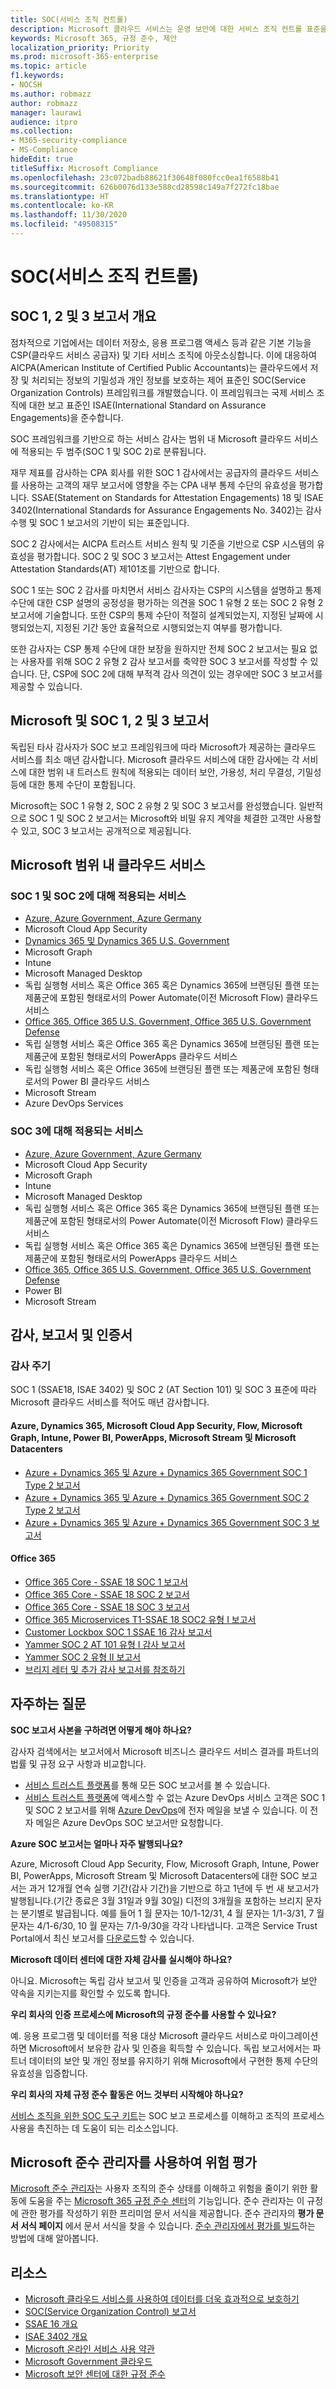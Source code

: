 ```yaml
---
title: SOC(서비스 조직 컨트롤)
description: Microsoft 클라우드 서비스는 운영 보안에 대한 서비스 조직 컨트롤 표준을 준수합니다.
keywords: Microsoft 365, 규정 준수, 제안
localization_priority: Priority
ms.prod: microsoft-365-enterprise
ms.topic: article
f1.keywords:
- NOCSH
ms.author: robmazz
author: robmazz
manager: laurawi
audience: itpro
ms.collection:
- M365-security-compliance
- MS-Compliance
hideEdit: true
titleSuffix: Microsoft Compliance
ms.openlocfilehash: 23c072badb88621f30648f080fcc0ea1f6588b41
ms.sourcegitcommit: 626b0076d133e588cd28598c149a7f272fc18bae
ms.translationtype: HT
ms.contentlocale: ko-KR
ms.lasthandoff: 11/30/2020
ms.locfileid: "49508315"
---
```

# <a name="service-organization-controls-soc"></a>SOC(서비스 조직 컨트롤)

## <a name="soc-1-2-and-3-reports-overview"></a>SOC 1, 2 및 3 보고서 개요

점차적으로 기업에서는 데이터 저장소, 응용 프로그램 액세스 등과 같은 기본 기능을 CSP(클라우드 서비스 공급자) 및 기타 서비스 조직에 아웃소싱합니다. 이에 대응하여 AICPA(American Institute of Certified Public Accountants)는 클라우드에서 저장 및 처리되는 정보의 기밀성과 개인 정보를 보호하는 제어 표준인 SOC(Service Organization Controls) 프레임워크를 개발했습니다. 이 프레임워크는 국제 서비스 조직에 대한 보고 표준인 ISAE(International Standard on Assurance Engagements)을 준수합니다.

SOC 프레임워크를 기반으로 하는 서비스 감사는 범위 내 Microsoft 클라우드 서비스에 적용되는 두 범주(SOC 1 및 SOC 2)로 분류됩니다.

재무 제표를 감사하는 CPA 회사를 위한 SOC 1 감사에서는 공급자의 클라우드 서비스를 사용하는 고객의 재무 보고서에 영향을 주는 CPA 내부 통제 수단의 유효성을 평가합니다. SSAE(Statement on Standards for Attestation Engagements) 18 및 ISAE 3402(International Standards for Assurance Engagements No. 3402)는 감사 수행 및 SOC 1 보고서의 기반이 되는 표준입니다.

SOC 2 감사에서는 AICPA 트러스트 서비스 원칙 및 기준을 기반으로 CSP 시스템의 유효성을 평가합니다. SOC 2 및 SOC 3 보고서는 Attest Engagement under Attestation Standards(AT) 제101조를 기반으로 합니다.

SOC 1 또는 SOC 2 감사를 마치면서 서비스 감사자는 CSP의 시스템을 설명하고 통제 수단에 대한 CSP 설명의 공정성을 평가하는 의견을 SOC 1 유형 2 또는 SOC 2 유형 2 보고서에 기술합니다. 또한 CSP의 통제 수단이 적절히 설계되었는지, 지정된 날짜에 시행되었는지, 지정된 기간 동안 효율적으로 시행되었는지 여부를 평가합니다.

또한 감사자는 CSP 통제 수단에 대한 보장을 원하지만 전체 SOC 2 보고서는 필요 없는 사용자를 위해 SOC 2 유형 2 감사 보고서를 축약한 SOC 3 보고서를 작성할 수 있습니다. 단, CSP에 SOC 2에 대해 부적격 감사 의견이 있는 경우에만 SOC 3 보고서를 제공할 수 있습니다.

## <a name="microsoft-and-soc-1-2-and-3-reports"></a>Microsoft 및 SOC 1, 2 및 3 보고서

독립된 타사 감사자가 SOC 보고 프레임워크에 따라 Microsoft가 제공하는 클라우드 서비스를 최소 매년 감사합니다. Microsoft 클라우드 서비스에 대한 감사에는 각 서비스에 대한 범위 내 트러스트 원칙에 적용되는 데이터 보안, 가용성, 처리 무결성, 기밀성 등에 대한 통제 수단이 포함됩니다.

Microsoft는 SOC 1 유형 2, SOC 2 유형 2 및 SOC 3 보고서를 완성했습니다. 일반적으로 SOC 1 및 SOC 2 보고서는 Microsoft와 비밀 유지 계약을 체결한 고객만 사용할 수 있고, SOC 3 보고서는 공개적으로 제공됩니다.

## <a name="microsoft-in-scope-cloud-services"></a>Microsoft 범위 내 클라우드 서비스

### <a name="covered-services-for-soc-1-and-soc-2"></a>SOC 1 및 SOC 2에 대해 적용되는 서비스

- [Azure, Azure Government, Azure Germany](https://aka.ms/AzureCompliance)
- Microsoft Cloud App Security
- [Dynamics 365 및 Dynamics 365 U.S. Government](https://aka.ms/d365-compliance-list)
- Microsoft Graph
- Intune
- Microsoft Managed Desktop
- 독립 실행형 서비스 혹은 Office 365 혹은 Dynamics 365에 브랜딩된 플랜 또는 제품군에 포함된 형태로서의 Power Automate(이전 Microsoft Flow) 클라우드 서비스
- [Office 365, Office 365 U.S. Government, Office 365 U.S. Government Defense](https://go.microsoft.com/fwlink/p/?LinkID=2077751)
- 독립 실행형 서비스 혹은 Office 365 혹은 Dynamics 365에 브랜딩된 플랜 또는 제품군에 포함된 형태로서의 PowerApps 클라우드 서비스
- 독립 실행형 서비스 혹은 Office 365에 브랜딩된 플랜 또는 제품군에 포함된 형태로서의 Power BI 클라우드 서비스
- Microsoft Stream
- Azure DevOps Services

### <a name="covered-services-for-soc-3"></a>SOC 3에 대해 적용되는 서비스

- [Azure, Azure Government, Azure Germany](https://aka.ms/AzureCompliance)
- Microsoft Cloud App Security
- Microsoft Graph
- Intune
- Microsoft Managed Desktop
- 독립 실행형 서비스 혹은 Office 365 혹은 Dynamics 365에 브랜딩된 플랜 또는 제품군에 포함된 형태로서의 Power Automate(이전 Microsoft Flow) 클라우드 서비스
- 독립 실행형 서비스 혹은 Office 365 혹은 Dynamics 365에 브랜딩된 플랜 또는 제품군에 포함된 형태로서의 PowerApps 클라우드 서비스
- [Office 365, Office 365 U.S. Government, Office 365 U.S. Government Defense](https://go.microsoft.com/fwlink/p/?LinkID=2077751)
- Power BI
- Microsoft Stream

## <a name="audits-reports-and-certificates"></a>감사, 보고서 및 인증서

### <a name="audit-cycle"></a>감사 주기

SOC 1 (SSAE18, ISAE 3402) 및 SOC 2 (AT Section 101) 및 SOC 3 표준에 따라 Microsoft 클라우드 서비스를 적어도 매년 감사합니다.

#### <a name="azure-dynamics-365-microsoft-cloud-app-security-flow-microsoft-graph-intune-power-bi-powerapps-microsoft-stream-and-microsoft-datacenters"></a>Azure, Dynamics 365, Microsoft Cloud App Security, Flow, Microsoft Graph, Intune, Power BI, PowerApps, Microsoft Stream 및 Microsoft Datacenters

- [Azure + Dynamics 365 및 Azure + Dynamics 365 Government SOC 1 Type 2 보고서](https://aka.ms/azuresoc1auditreport)
- [Azure + Dynamics 365 및 Azure + Dynamics 365 Government SOC 2 Type 2 보고서](https://aka.ms/azuresoc2auditreport)
- [Azure + Dynamics 365 및 Azure + Dynamics 365 Government SOC 3 보고서](https://aka.ms/azuresoc3auditreport)

#### <a name="office-365"></a>Office 365

- [Office 365 Core - SSAE 18 SOC 1 보고서](https://aka.ms/o365SOC-1)
- [Office 365 Core - SSAE 18 SOC 2 보고서](https://aka.ms/o365SOC-2)
- [Office 365 Core - SSAE 18 SOC 3 보고서](https://aka.ms/o365SOC-3)
- [Office 365 Microservices T1-SSAE 18 SOC2 유형 I 보고서](https://aka.ms/o365-MS-SOC-2-type1)
- [Customer Lockbox SOC 1 SSAE 16 감사 보고서](https://aka.ms/Office365CustomerLockboxSOCAuditReport)
- [Yammer SOC 2 AT 101 유형 I 감사 보고서](https://aka.ms/YammerSOC2Type1AuditReport)
- [Yammer SOC 2 유형 II 보고서](https://aka.ms/yammerSOC-2)
- [브리지 레터 및 추가 감사 보고서를 참조하기](https://aka.ms/auditreports)

## <a name="frequently-asked-questions"></a>자주하는 질문

**SOC 보고서 사본을 구하려면 어떻게 해야 하나요?**

감사자 검색에서는 보고서에서 Microsoft 비즈니스 클라우드 서비스 결과를 파트너의 법률 및 규정 요구 사항과 비교합니다.

- [서비스 트러스트 플랫폼](https://www.microsoft.com/trustcenter/STP/default.aspx)를 통해 모든 SOC 보고서를 볼 수 있습니다.
- [서비스 트러스트 플랫폼](https://www.microsoft.com/trustcenter/STP/default.aspx)에 액세스할 수 없는 Azure DevOps 서비스 고객은 SOC 1 및 SOC 2 보고서를 위해 [Azure DevOps](mailto:AzureDevOpsSOCReport@microsoft.com)에 전자 메일을 보낼 수 있습니다. 이 전자 메일은 Azure DevOps SOC 보고서만 요청합니다.

**Azure SOC 보고서는 얼마나 자주 발행되나요?**

Azure, Microsoft Cloud App Security, Flow, Microsoft Graph, Intune, Power BI, PowerApps, Microsoft Stream 및 Microsoft Datacenters에 대한 SOC 보고서는 과거 12개월 연속 실행 기간(감사 기간)을 기반으로 하고 1년에 두 번 새 보고서가 발행됩니다.(기간 종료은 3월 31일과 9월 30일) 디전의 3개월을 포함하는 브리지 문자는 분기별로 발급됩니다. 예를 들어 1 월 문자는 10/1-12/31, 4 월 문자는 1/1-3/31, 7 월 문자는 4/1-6/30, 10 월 문자는 7/1-9/30을 각각 나타냅니다. 고객은 Service Trust Portal에서 최신 보고서를 [다운로드](https://aka.ms/stp)할 수 있습니다.

**Microsoft 데이터 센터에 대한 자체 감사를 실시해야 하나요?**

아니요. Microsoft는 독립 감사 보고서 및 인증을 고객과 공유하여 Microsoft가 보안 약속을 지키는지를 확인할 수 있도록 합니다.

**우리 회사의 인증 프로세스에 Microsoft의 규정 준수를 사용할 수 있나요?**

예. 응용 프로그램 및 데이터를 적용 대상 Microsoft 클라우드 서비스로 마이그레이션하면 Microsoft에서 보유한 감사 및 인증을 획득할 수 있습니다. 독립 보고서에서는 파트너 데이터의 보안 및 개인 정보를 유지하기 위해 Microsoft에서 구현한 통제 수단의 유효성을 입증합니다.

**우리 회사의 자체 규정 준수 활동은 어느 것부터 시작해야 하나요?**

[서비스 조직을 위한 SOC 도구 키트](https://aka.ms/soc-toolkit)는 SOC 보고 프로세스를 이해하고 조직의 프로세스 사용을 촉진하는 데 도움이 되는 리소스입니다.

## <a name="use-microsoft-compliance-manager-to-assess-your-risk"></a>Microsoft 준수 관리자를 사용하여 위험 평가

[Microsoft 준수 관리자](https://docs.microsoft.com/microsoft-365/compliance/compliance-manager)는 사용자 조직의 준수 상태를 이해하고 위험을 줄이기 위한 활동에 도움을 주는 [Microsoft 365 규정 준수 센터](https://docs.microsoft.com/microsoft-365/compliance/microsoft-365-compliance-center)의 기능입니다. 준수 관리자는 이 규정에 관한 평가를 작성하기 위한 프리미엄 문서 서식을 제공합니다. 준수 관리자의 **평가 문서 서식 페이지** 에서 문서 서식을 찾을 수 있습니다. [준수 관리자에서 평가를 빌드](https://docs.microsoft.com/microsoft-365/compliance/compliance-manager-assessments)하는 방법에 대해 알아봅니다.

## <a name="resources"></a>리소스

- [Microsoft 클라우드 서비스를 사용하여 데이터를 더욱 효과적으로 보호하기](https://www.microsoft.com/trustcenter/guidance/protect-data)
- [SOC(Service Organization Control) 보고서](https://aka.ms/mssocreports)
- [SSAE 16 개요](http://ssae16.com/SSAE16_overview.html)
- [ISAE 3402 개요](http://isae3402.com/ISAE3402_overview.html)
- [Microsoft 온라인 서비스 사용 약관](https://aka.ms/Online-Services-Terms)
- [Microsoft Government 클라우드](https://go.microsoft.com/fwlink/p/?linkid=2087246)
- [Microsoft 보안 센터에 대한 규정 준수](https://www.microsoft.com/trust-center/compliance/compliance-overview)
